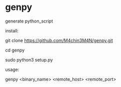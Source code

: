 # genpy
generate python_script

install:

  git clone https://github.com/M4chin3M4N/genpy.git 

  cd genpy

  sudo python3 setup.py

usage:

  genpy <binary_name> <remote_host> <remote_port>
